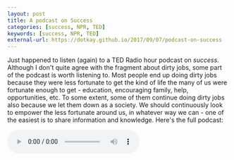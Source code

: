 ```yaml
---
layout: post
title: A podcast on Success
categories: [success, NPR, TED]
keywords: [success, NPR, TED]
external-url: https://dotkay.github.io/2017/09/07/podcast-on-success
---
```


Just happened to listen (again) to a TED Radio hour podcast on *success*. Although I don't quite agree with the fragment about dirty jobs, some part of the podcast is worth listening to. Most people end up doing dirty jobs because they were less fortunate to get the kind of life the many of us were fortunate enough to get - education, encouraging family, help, opportunities, etc. To some extent, some of them continue doing dirty jobs also because we let them down as a society. We should continuously look to empower the less fortunate around us, in whatever way we can - one of the easiest is to share information and knowledge. Here's the full podcast:  

<audio controls>
<source src="https://play.podtrac.com/npr-510298/npr.mc.tritondigital.com/NPR_510298/media/anon.npr-mp3/npr/ted/2013/11/20131101_ted_01.mp3" />
</audio>   

